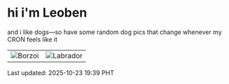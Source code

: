 # hi i'm Leoben

and i like dogs—so have some random dog pics that change whenever my CRON feels like it

|  |  |
|--------|----------|
| ![Borzoi](https://random-dog-vercel.vercel.app/api/random-borzoi?v=1761219546) | ![Labrador](https://random-dog-vercel.vercel.app/api/random-labrador?v=1761219546) |

Last updated: 2025-10-23 19:39 PHT
